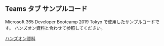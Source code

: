 ## Teams タブ サンプルコード

Microsoft 365 Developer Bootcamp 2019 Tokyo で使用したサンプルコードです。
ハンズオン資料と合わせて参照してください。

[ハンズオン資料](https://www.slideshare.net/HiroakiOikawa/sharepoint-framework-teams)
